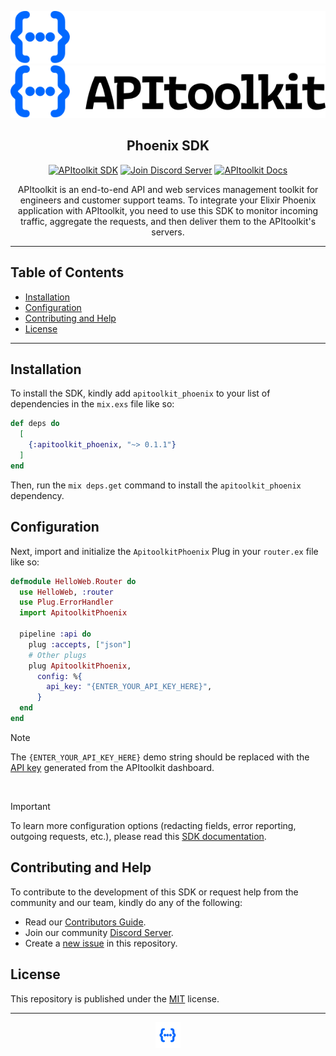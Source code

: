 <div align="center">

![APItoolkit's Logo](https://github.com/apitoolkit/.github/blob/main/images/logo-white.svg?raw=true#gh-dark-mode-only)
![APItoolkit's Logo](https://github.com/apitoolkit/.github/blob/main/images/logo-black.svg?raw=true#gh-light-mode-only)

## Phoenix SDK

[![APItoolkit SDK](https://img.shields.io/badge/APItoolkit-SDK-0068ff?logo=phoenixframework)](https://github.com/topics/apitoolkit-sdk) [![Join Discord Server](https://img.shields.io/badge/Chat-Discord-7289da)](https://discord.gg/dEB6EjQnKB) [![APItoolkit Docs](https://img.shields.io/badge/Read-Docs-0068ff)](https://apitoolkit.io/docs/sdks/elixir/phoenix?utm_source=github-sdks) 

APItoolkit is an end-to-end API and web services management toolkit for engineers and customer support teams. To integrate your Elixir Phoenix application with APItoolkit, you need to use this SDK to monitor incoming traffic, aggregate the requests, and then deliver them to the APItoolkit's servers.

</div>

---

## Table of Contents

- [Installation](#installation)
- [Configuration](#configuration)
- [Contributing and Help](#contributing-and-help)
- [License](#license)

---

## Installation

To install the SDK, kindly add `apitoolkit_phoenix` to your list of dependencies in the `mix.exs` file like so:

```elixir
def deps do
  [
    {:apitoolkit_phoenix, "~> 0.1.1"}
  ]
end
```

Then, run the `mix deps.get` command to install the `apitoolkit_phoenix` dependency.

## Configuration

Next, import and initialize the `ApitoolkitPhoenix` Plug in your `router.ex` file like so:

```elixir
defmodule HelloWeb.Router do
  use HelloWeb, :router
  use Plug.ErrorHandler
  import ApitoolkitPhoenix

  pipeline :api do
    plug :accepts, ["json"]
    # Other plugs
    plug ApitoolkitPhoenix,
      config: %{
        api_key: "{ENTER_YOUR_API_KEY_HERE}",
      }
  end
end
```

> [!NOTE]
> 
> The `{ENTER_YOUR_API_KEY_HERE}` demo string should be replaced with the [API key](https://apitoolkit.io/docs/dashboard/settings-pages/api-keys?utm_source=github-sdks) generated from the APItoolkit dashboard.

<br />

> [!IMPORTANT]
> 
> To learn more configuration options (redacting fields, error reporting, outgoing requests, etc.), please read this [SDK documentation](https://apitoolkit.io/docs/sdks/elixir/phoenix?utm_source=github-sdks).

## Contributing and Help

To contribute to the development of this SDK or request help from the community and our team, kindly do any of the following:
- Read our [Contributors Guide](https://github.com/apitoolkit/.github/blob/main/CONTRIBUTING.md).
- Join our community [Discord Server](https://discord.gg/dEB6EjQnKB).
- Create a [new issue](https://github.com/apitoolkit/apitoolkit-phoenix/issues/new/choose) in this repository.

## License

This repository is published under the [MIT](LICENSE) license.

---

<div align="center">
    
<a href="https://apitoolkit.io?utm_source=github-sdks" target="_blank" rel="noopener noreferrer"><img src="https://github.com/apitoolkit/.github/blob/main/images/icon.png?raw=true" width="40" /></a>

</div>
